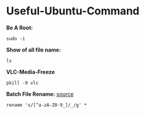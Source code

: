 # Useful-Ubuntu-Command
**Be A Root:**
```
sudo -i
```

**Show of all file name:**
```
ls
```
**VLC-Media-Freeze**
```
pkill -9 vlc
```
**Batch File Rename:** [source](https://superuser.com/questions/618804/batch-removal-of-special-characters-from-file-names-in-linux/618836#618836)
<br>
```
rename 's/[^a-zA-Z0-9_]/_/g' *
```
